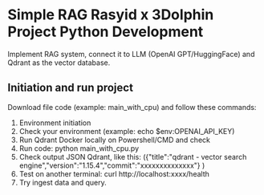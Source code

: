 # Simple RAG Rasyid x 3Dolphin Project Python Development
Implement RAG system, connect it to LLM (OpenAI GPT/HuggingFace) and Qdrant as the vector database.

## Initiation and run project
Download file code (example: main_with_cpu) and follow these commands:
1. Environment initiation
2. Check your environment (example: echo $env:OPENAI_API_KEY)
3. Run Qdrant Docker locally on Powershell/CMD and check
4. Run code: python main_with_cpu.py
5. Check output JSON Qdrant, like this: ({"title":"qdrant - vector search engine","version":"1.15.4","commit":"xxxxxxxxxxxxxx"}
)
6. Test on another terminal: curl http://localhost:xxxx/health
7. Try ingest data and query.
